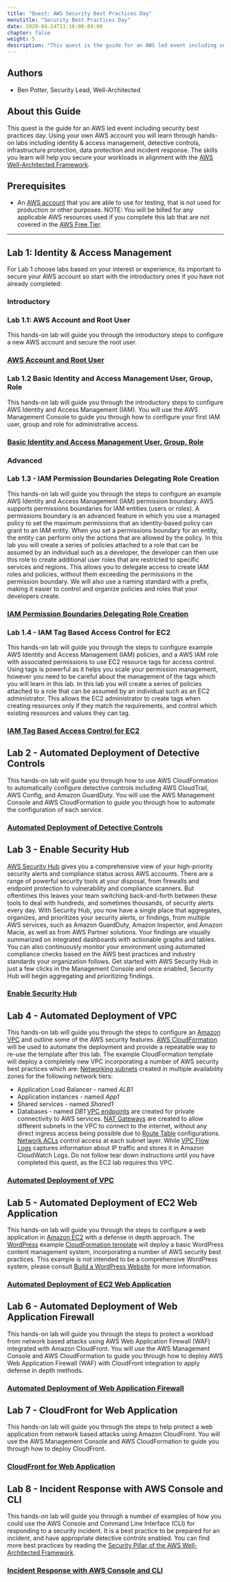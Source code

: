 ```yaml
---
title: "Quest: AWS Security Best Practices Day"
menutitle: "Security Best Practices Day"
date: 2020-04-24T11:16:08-04:00
chapter: false
weight: 5
description: "This quest is the guide for an AWS led event including security best practices day. Includes identity & access management, detective controls, infrastructure protection, data protection and incident response."
---
```


## Authors

- Ben Potter, Security Lead, Well-Architected

## About this Guide

This quest is the guide for an AWS led event including security best practices day. Using your own AWS account you will learn through hands-on labs including identity & access management, detective controls, infrastructure protection, data protection and incident response. The skills you learn will help you secure your workloads in alignment with the [AWS Well-Architected Framework](https://aws.amazon.com/architecture/well-architected/).

## Prerequisites

* An [AWS account](https://portal.aws.amazon.com/gp/aws/developer/registration/index.html) that you are able to use for testing, that is not used for production or other purposes.
NOTE: You will be billed for any applicable AWS resources used if you complete this lab that are not covered in the [AWS Free Tier](https://aws.amazon.com/free/).

***

## Lab 1: Identity & Access Management

For Lab 1 choose labs based on your interest or experience, its important to secure your AWS account so start with the introductory ones if you have not already completed:

### Introductory

### Lab 1.1: AWS Account and Root User

This hands-on lab will guide you through the introductory steps to configure a new AWS account and secure the root user.

### [AWS Account and Root User](/security/100_labs/100_aws_account_and_root_user/)

### Lab 1.2 Basic Identity and Access Management User, Group, Role

This hands-on lab will guide you through the introductory steps to configure AWS Identity and Access Management (IAM). You will use the AWS Management Console to guide you through how to configure your first IAM user, group and role for administrative access.

### [Basic Identity and Access Management User, Group, Role](/security/100_labs/100_basic_identity_and_access_management_user_group_role/)

### Advanced

### Lab 1.3 - IAM Permission Boundaries Delegating Role Creation

This hands-on lab will guide you through the steps to configure an example AWS Identity and Access Management (IAM) permission boundary. AWS supports permissions boundaries for IAM entities (users or roles). A permissions boundary is an advanced feature in which you use a managed policy to set the maximum permissions that an identity-based policy can grant to an IAM entity. When you set a permissions boundary for an entity, the entity can perform only the actions that are allowed by the policy.
In this lab you will create a series of policies attached to a role that can be assumed by an individual such as a developer, the developer can then use this role to create additional user roles that are restricted to specific services and regions.
This allows you to delegate access to create IAM roles and policies, without them exceeding the permissions in the permission boundary. We will also use a naming standard with a prefix, making it easier to control and organize policies and roles that your developers create.

### [IAM Permission Boundaries Delegating Role Creation](/security/300_labs/300_iam_permission_boundaries_delegating_role_creation/)

### Lab 1.4 - IAM Tag Based Access Control for EC2

This hands-on lab will guide you through the steps to configure example AWS Identity and Access Management (IAM) policies, and a AWS IAM role with associated permissions to use EC2 resource tags for access control. Using tags is powerful as it helps you scale your permission management, however you need to be careful about the management of the tags which you will learn in this lab.
In this lab you will create a series of policies attached to a role that can be assumed by an individual such as an EC2 administrator. This allows the EC2 administrator to create tags when creating resources only if they match the requirements, and control which existing resources and values they can tag.

### [IAM Tag Based Access Control for EC2](/security/300_labs/300_iam_tag_based_access_control_for_ec2/)

## Lab 2 - Automated Deployment of Detective Controls

This hands-on lab will guide you through how to use AWS CloudFormation to automatically configure detective controls including AWS CloudTrail, AWS Config, and Amazon GuardDuty. You will use the AWS Management Console and AWS CloudFormation to guide you through how to automate the configuration of each service.

### [Automated Deployment of Detective Controls](/security/200_labs/200_automated_deployment_of_detective_controls/)

## Lab 3 - Enable Security Hub

[AWS Security Hub](https://aws.amazon.com/security-hub/) gives you a comprehensive view of your high-priority security alerts and compliance status across AWS accounts. There are a range of powerful security tools at your disposal, from firewalls and endpoint protection to vulnerability and compliance scanners. But oftentimes this leaves your team switching back-and-forth between these tools to deal with hundreds, and sometimes thousands, of security alerts every day. With Security Hub, you now have a single place that aggregates, organizes, and prioritizes your security alerts, or findings, from multiple AWS services, such as Amazon GuardDuty, Amazon Inspector, and Amazon Macie, as well as from AWS Partner solutions. Your findings are visually summarized on integrated dashboards with actionable graphs and tables. You can also continuously monitor your environment using automated compliance checks based on the AWS best practices and industry standards your organization follows. Get started with AWS Security Hub in just a few clicks in the Management Console and once enabled, Security Hub will begin aggregating and prioritizing findings.

### [Enable Security Hub](/security/100_labs/100_enable_security_hub/)

## Lab 4 - Automated Deployment of VPC

This hands-on lab will guide you through the steps to configure an [Amazon VPC](https://docs.aws.amazon.com/vpc/latest/userguide/what-is-amazon-vpc.html) and outline some of the AWS security features. [AWS CloudFormation](https://aws.amazon.com/cloudformation/) will be used to automate the deployment and provide a repeatable way to re-use the template after this lab.
The example CloudFormation template will deploy a completely new VPC incorporating a number of AWS security best practices which are:
[Networking subnets](https://docs.aws.amazon.com/vpc/latest/userguide/VPC_Subnets.html) created in multiple availability zones for the following network tiers:

  * Application Load Balancer - named *ALB1*
  * Application instances - named *App1*
  * Shared services - named *Shared1*
  * Databases - named *DB1*
[VPC endpoints](https://docs.aws.amazon.com/vpc/latest/userguide/vpc-endpoints.html) are created for private connectivity to AWS services.
[NAT Gateways](https://docs.aws.amazon.com/vpc/latest/userguide/vpc-nat-gateway.html) are created to allow different subnets in the VPC to connect to the internet, without any direct ingress access being possible due to [Route Table](https://docs.aws.amazon.com/vpc/latest/userguide/VPC_Route_Tables.html) configurations.
[Network ACLs](https://docs.aws.amazon.com/vpc/latest/userguide/vpc-network-acls.html) control access at each subnet layer.
While [VPC Flow Logs](https://docs.aws.amazon.com/vpc/latest/userguide/flow-logs.html) captures information about IP traffic and stores it in Amazon CloudWatch Logs.
Do not follow tear down instructions until you have completed this quest, as the EC2 lab requires this VPC.

### [Automated Deployment of VPC](/security/200_labs/200_automated_deployment_of_vpc/)

## Lab 5 - Automated Deployment of EC2 Web Application

This hands-on lab will guide you through the steps to configure a web application in [Amazon EC2](https://aws.amazon.com/ec2/) with a defense in depth approach.
The [WordPress](https://wordpress.org/) example [CloudFormation template](../200_Automated_Deployment_of_EC2_Web_Application/Code/wordpress.yaml) will deploy a basic WordPress  content management system, incorporating a number of AWS security best practices. This example is not intended to be a comprehensive WordPress system, please consult [Build a WordPress Website](https://aws.amazon.com/getting-started/projects/build-wordpress-website/) for more information.

### [Automated Deployment of EC2 Web Application](/security/200_labs/200_automated_deployment_of_ec2_web_application/)

## Lab 6 - Automated Deployment of Web Application Firewall

This hands-on lab will guide you through the steps to protect a workload from network based attacks using AWS Web Application Firewall (WAF) integrated with Amazon CloudFront.
You will use the AWS Management Console and AWS CloudFormation to guide you through how to deploy AWS Web Application Firewall (WAF) with CloudFront integration to apply defense in depth methods.

### [Automated Deployment of Web Application Firewall](/security/200_labs/200_automated_deployment_of_web_application_firewall/)

## Lab 7 - CloudFront for Web Application

This hands-on lab will guide you through the steps to help protect a web application from network based attacks using Amazon CloudFront.
You will use the AWS Management Console and AWS CloudFormation to guide you through how to deploy CloudFront.

### [CloudFront for Web Application](/security/200_labs/200_cloudfront_for_web_application/)

## Lab 8 - Incident Response with AWS Console and CLI

This hands-on lab will guide you through a number of examples of how you could use the AWS Console and Command Line Interface (CLI) for responding to a security incident. It is a best practice to be prepared for an incident, and have appropriate detective controls enabled. You can find more best practices by reading the [Security Pillar of the AWS Well-Architected Framework](https://wa.aws.amazon.com/wat.pillar.security.en.html).

### [Incident Response with AWS Console and CLI](/security/300_labs/300_incident_response_with_aws_console_and_cli/)
